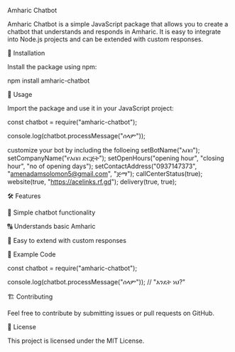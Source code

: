 Amharic Chatbot

Amharic Chatbot is a simple JavaScript package that allows you to create a chatbot that understands and responds in Amharic. It is easy to integrate into Node.js projects and can be extended with custom responses.

🚀 Installation

Install the package using npm:

npm install amharic-chatbot

📌 Usage

Import the package and use it in your JavaScript project:

const chatbot = require("amharic-chatbot");

console.log(chatbot.processMessage("ሰላም"));

customize your bot by including the folloeing
setBotName("አበበ");
setCompanyName("የአበበ ድርጅት");
setOpenHours("opening hour", "closing hour", "no of opening days");
setContactAddress("0937147373", "amenadamsolomon5@gmail.com", "ጅማ");
callCenterStatus(true);
website(true, "https://acelinks.rf.gd");
delivery(true, true);

🛠 Features

📢 Simple chatbot functionality

🔠 Understands basic Amharic

🔄 Easy to extend with custom responses

📝 Example Code

const chatbot = require("amharic-chatbot");

console.log(chatbot.processMessage("ሰላም")); // "እንዴት ነህ?"

🏗 Contributing

Feel free to contribute by submitting issues or pull requests on GitHub.

📜 License

This project is licensed under the MIT License.
